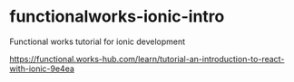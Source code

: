 # functionalworks-ionic-intro
Functional works tutorial for ionic development 



https://functional.works-hub.com/learn/tutorial-an-introduction-to-react-with-ionic-9e4ea
